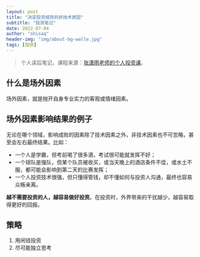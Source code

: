 ```yaml
---
layout: post
title: "决定投资成败的非技术原因"
subtitle: "投资笔记"
date: 2022-07-04
author: "shisaq"
header-img: "img/about-bg-walle.jpg"
tags: [投资]
---
```


> 个人读后笔记，课程来源：[张潇雨老师的个人投资课](https://www.igetget.com/course/张潇雨·个人投资课?param=XDGhXPc6fL6&token=YPZNRwQ0qL1MVEpfwzK3lmz4kgWEnx)。

## 什么是场外因素

场外因素，就是抛开自身专业实力的客观或情绪因素。

## 场外因素影响结果的例子

无论在哪个领域，影响成败的因素除了技术因素之外，非技术因素也不可忽略，甚至会左右最终结果。比如：

* 一个人是学霸，但考前喝了很多酒，考试很可能就发挥不好；
* 一个球队是强队，但某个队员被收买，或当天晚上的酒店条件不佳，或水土不服，都可能会影响到第二天的比赛发挥；
* 一个人投资技术很强，但只懂得管钱，却不懂如何与投资人沟通，最终也容易众叛亲离。

**越不需要投资的人，越容易做好投资**。在投资时，外界带来的干扰越少，越容易取得更好的回报。

## 策略

1. 用闲钱投资
2. 尽可能独立思考